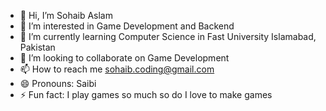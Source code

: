 - 👋 Hi, I’m Sohaib Aslam
- 👀 I’m interested in Game Development and Backend
- 🌱 I’m currently learning Computer Science in Fast University Islamabad, Pakistan
- 💞️ I’m looking to collaborate on Game Development
- 📫 How to reach me sohaib.coding@gmail.com
- 😄 Pronouns: Saibi
- ⚡ Fun fact: I play games so much so do I love to make games

<!---
Saibi10/Saibi10 is a ✨ special ✨ repository because its `README.md` (this file) appears on your GitHub profile.
You can click the Preview link to take a look at your changes.
--->
